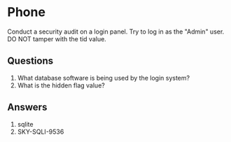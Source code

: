 # Phone
Conduct a security audit on a login panel. Try to log in as the "Admin" user. DO NOT tamper with the tid value.

## Questions
1. What database software is being used by the login system?
2. What is the hidden flag value?	

## Answers
1. sqlite
2. SKY-SQLI-9536
